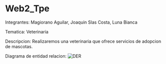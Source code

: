 # Web2_Tpe

Integrantes: 
Magiorano Aguilar, Joaquin
Slas Costa, Luna Bianca

Tematica:
Veterinaria

Descripcion:
Realizaremos una veterinaria que ofrece servicios de adopcion de mascotas.

Diagrama de entidad relacion:
![DER](https://github.com/Juaky5555/Web2_Tpe/assets/106272372/93b1c4d8-f5ae-4937-bee1-3d4456c7d1b1)

